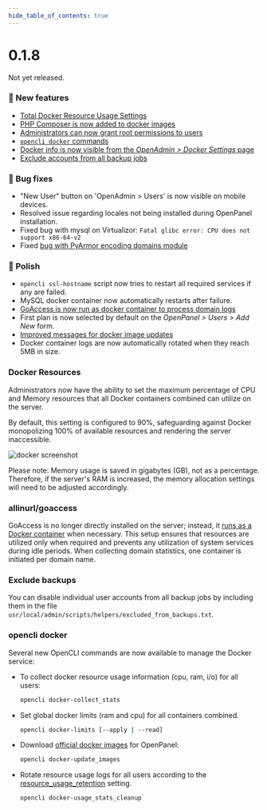 ```yaml
--- 
hide_table_of_contents: true
---
```



# 0.1.8

Not yet released.


### 🚀 New features
- [Total Docker Resource Usage Settings](#docker-resources)
- [PHP Composer is now added to docker images](#php-composer)
- [Administrators can now grant root permissions to users](#opencli-user-sudo)
- [`opencli docker` commands](#opencli-docker)
- [Docker info is now visible from the *OpenAdmin > Docker Settings* page](https://i.postimg.cc/6pCPVdsc/2024-05-09-19-38.png)
- [Exclude accounts from all backup jobs](#exclude-backups)

### 🐛 Bug fixes
- "New User" button on 'OpenAdmin > Users' is now visible on mobile devices.
- Resolved issue regarding locales not being installed during OpenPanel installation.
- Fixed bug with mysql on Virtualizor: `Fatal glibc error: CPU does not support x86-64-v2`
- Fixed [bug with PyArmor encoding domains module](https://github.com/stefanpejcic/OpenPanel/issues/109)

### 💅 Polish
- `opencli ssl-hostname` script now tries to restart all required services if any are failed.
- MySQL docker container now automatically restarts after failure.
- [GoAccess is now run as docker container to process domain logs](#allinurl-goaccess)
- First plan is now selected by default on the *OpenPanel > Users > Add New* form.
- [Improved messages for docker image updates](https://i.postimg.cc/GmQ7fXH7/2024-05-09-15-19.png)
- Docker container logs are now automatically rotated when they reach 5MB in size.


### Docker Resources

Administrators now have the ability to set the maximum percentage of CPU and Memory resources that all Docker containers combined can utilize on the server.

By default, this setting is configured to 90%, safeguarding against Docker monopolizing 100% of available resources and rendering the server inaccessible.

![docker screenshot](https://i.postimg.cc/sgBj3HhX/2024-05-09-19-32.png)

Please note: Memory usage is saved in gigabytes (GB), not as a percentage. Therefore, if the server's RAM is increased, the memory allocation settings will need to be adjusted accordingly.

### allinurl/goaccess

GoAccess is no longer directly installed on the server; instead, it [runs as a Docker container](https://hub.docker.com/r/allinurl/goaccess) when necessary. This setup ensures that resources are utilized only when required and prevents any utilization of system services during idle periods. When collecting domain statistics, one container is initiated per domain name.


### Exclude backups

You can disable individual user accounts from all backup jobs by including them in the file `usr/local/admin/scripts/helpers/excluded_from_backups.txt`.

### opencli docker

Several new OpenCLI commands are now available to manage the Docker service:

- To collect docker resource usage information (cpu, ram, i/o) for all users:
  ```bash
  opencli docker-collect_stats
  ```
- Set global docker limits (ram and cpu) for all containers combined.
  ```bash
  opencli docker-limits [--apply | --read]
  ```
- Download [official docker images](https://dev.openpanel.co/images/browse.html) for OpenPanel:
  ```bash
  opencli docker-update_images
  ```
- Rotate resource usage logs for all users according to the [resource_usage_retention](https://dev.openpanel.co/cli/commands.html#resource-usage-retention) setting.
  ```bash
  opencli docker-usage_stats_cleanup
  ```

